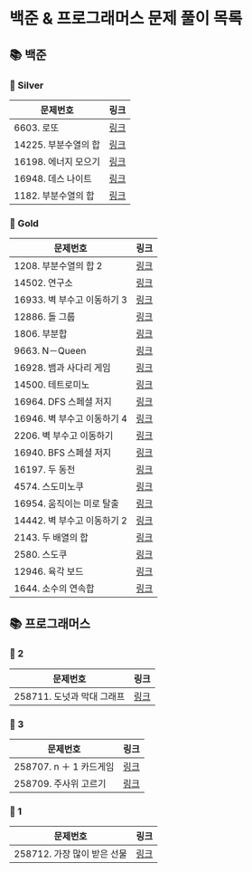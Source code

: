 # 
# 백준 & 프로그래머스 문제 풀이 목록
## 📚 백준
### 🚀 Silver
| 문제번호 | 링크 |
| ----- | ----- |
|6603. 로또|[링크](%EB%B0%B1%EC%A4%80%2FSilver%2F6603.%E2%80%85%EB%A1%9C%EB%98%90%2FREADME.md)|
|14225. 부분수열의 합|[링크](%EB%B0%B1%EC%A4%80%2FSilver%2F14225.%E2%80%85%EB%B6%80%EB%B6%84%EC%88%98%EC%97%B4%EC%9D%98%E2%80%85%ED%95%A9%2FREADME.md)|
|16198. 에너지 모으기|[링크](%EB%B0%B1%EC%A4%80%2FSilver%2F16198.%E2%80%85%EC%97%90%EB%84%88%EC%A7%80%E2%80%85%EB%AA%A8%EC%9C%BC%EA%B8%B0%2FREADME.md)|
|16948. 데스 나이트|[링크](%EB%B0%B1%EC%A4%80%2FSilver%2F16948.%E2%80%85%EB%8D%B0%EC%8A%A4%E2%80%85%EB%82%98%EC%9D%B4%ED%8A%B8%2FREADME.md)|
|1182. 부분수열의 합|[링크](%EB%B0%B1%EC%A4%80%2FSilver%2F1182.%E2%80%85%EB%B6%80%EB%B6%84%EC%88%98%EC%97%B4%EC%9D%98%E2%80%85%ED%95%A9%2FREADME.md)|
### 🚀 Gold
| 문제번호 | 링크 |
| ----- | ----- |
|1208. 부분수열의 합 2|[링크](%EB%B0%B1%EC%A4%80%2FGold%2F1208.%E2%80%85%EB%B6%80%EB%B6%84%EC%88%98%EC%97%B4%EC%9D%98%E2%80%85%ED%95%A9%E2%80%852%2FREADME.md)|
|14502. 연구소|[링크](%EB%B0%B1%EC%A4%80%2FGold%2F14502.%E2%80%85%EC%97%B0%EA%B5%AC%EC%86%8C%2FREADME.md)|
|16933. 벽 부수고 이동하기 3|[링크](%EB%B0%B1%EC%A4%80%2FGold%2F16933.%E2%80%85%EB%B2%BD%E2%80%85%EB%B6%80%EC%88%98%EA%B3%A0%E2%80%85%EC%9D%B4%EB%8F%99%ED%95%98%EA%B8%B0%E2%80%853%2FREADME.md)|
|12886. 돌 그룹|[링크](%EB%B0%B1%EC%A4%80%2FGold%2F12886.%E2%80%85%EB%8F%8C%E2%80%85%EA%B7%B8%EB%A3%B9%2F%EB%8F%8C%E2%80%85%EA%B7%B8%EB%A3%B9.java)|
|1806. 부분합|[링크](%EB%B0%B1%EC%A4%80%2FGold%2F1806.%E2%80%85%EB%B6%80%EB%B6%84%ED%95%A9%2FREADME.md)|
|9663. N－Queen|[링크](%EB%B0%B1%EC%A4%80%2FGold%2F9663.%E2%80%85N%EF%BC%8DQueen%2FREADME.md)|
|16928. 뱀과 사다리 게임|[링크](%EB%B0%B1%EC%A4%80%2FGold%2F16928.%E2%80%85%EB%B1%80%EA%B3%BC%E2%80%85%EC%82%AC%EB%8B%A4%EB%A6%AC%E2%80%85%EA%B2%8C%EC%9E%84%2FREADME.md)|
|14500. 테트로미노|[링크](%EB%B0%B1%EC%A4%80%2FGold%2F14500.%E2%80%85%ED%85%8C%ED%8A%B8%EB%A1%9C%EB%AF%B8%EB%85%B8%2F%ED%85%8C%ED%8A%B8%EB%A1%9C%EB%AF%B8%EB%85%B8.java)|
|16964. DFS 스페셜 저지|[링크](%EB%B0%B1%EC%A4%80%2FGold%2F16964.%E2%80%85DFS%E2%80%85%EC%8A%A4%ED%8E%98%EC%85%9C%E2%80%85%EC%A0%80%EC%A7%80%2FREADME.md)|
|16946. 벽 부수고 이동하기 4|[링크](%EB%B0%B1%EC%A4%80%2FGold%2F16946.%E2%80%85%EB%B2%BD%E2%80%85%EB%B6%80%EC%88%98%EA%B3%A0%E2%80%85%EC%9D%B4%EB%8F%99%ED%95%98%EA%B8%B0%E2%80%854%2FREADME.md)|
|2206. 벽 부수고 이동하기|[링크](%EB%B0%B1%EC%A4%80%2FGold%2F2206.%E2%80%85%EB%B2%BD%E2%80%85%EB%B6%80%EC%88%98%EA%B3%A0%E2%80%85%EC%9D%B4%EB%8F%99%ED%95%98%EA%B8%B0%2FREADME.md)|
|16940. BFS 스페셜 저지|[링크](%EB%B0%B1%EC%A4%80%2FGold%2F16940.%E2%80%85BFS%E2%80%85%EC%8A%A4%ED%8E%98%EC%85%9C%E2%80%85%EC%A0%80%EC%A7%80%2FREADME.md)|
|16197. 두 동전|[링크](%EB%B0%B1%EC%A4%80%2FGold%2F16197.%E2%80%85%EB%91%90%E2%80%85%EB%8F%99%EC%A0%84%2FREADME.md)|
|4574. 스도미노쿠|[링크](%EB%B0%B1%EC%A4%80%2FGold%2F4574.%E2%80%85%EC%8A%A4%EB%8F%84%EB%AF%B8%EB%85%B8%EC%BF%A0%2FREADME.md)|
|16954. 움직이는 미로 탈출|[링크](%EB%B0%B1%EC%A4%80%2FGold%2F16954.%E2%80%85%EC%9B%80%EC%A7%81%EC%9D%B4%EB%8A%94%E2%80%85%EB%AF%B8%EB%A1%9C%E2%80%85%ED%83%88%EC%B6%9C%2F%EC%9B%80%EC%A7%81%EC%9D%B4%EB%8A%94%E2%80%85%EB%AF%B8%EB%A1%9C%E2%80%85%ED%83%88%EC%B6%9C.java)|
|14442. 벽 부수고 이동하기 2|[링크](%EB%B0%B1%EC%A4%80%2FGold%2F14442.%E2%80%85%EB%B2%BD%E2%80%85%EB%B6%80%EC%88%98%EA%B3%A0%E2%80%85%EC%9D%B4%EB%8F%99%ED%95%98%EA%B8%B0%E2%80%852%2FREADME.md)|
|2143. 두 배열의 합|[링크](%EB%B0%B1%EC%A4%80%2FGold%2F2143.%E2%80%85%EB%91%90%E2%80%85%EB%B0%B0%EC%97%B4%EC%9D%98%E2%80%85%ED%95%A9%2FREADME.md)|
|2580. 스도쿠|[링크](%EB%B0%B1%EC%A4%80%2FGold%2F2580.%E2%80%85%EC%8A%A4%EB%8F%84%EC%BF%A0%2FREADME.md)|
|12946. 육각 보드|[링크](%EB%B0%B1%EC%A4%80%2FGold%2F12946.%E2%80%85%EC%9C%A1%EA%B0%81%E2%80%85%EB%B3%B4%EB%93%9C%2FREADME.md)|
|1644. 소수의 연속합|[링크](%EB%B0%B1%EC%A4%80%2FGold%2F1644.%E2%80%85%EC%86%8C%EC%88%98%EC%9D%98%E2%80%85%EC%97%B0%EC%86%8D%ED%95%A9%2FREADME.md)|
## 📚 프로그래머스
### 🚀 2
| 문제번호 | 링크 |
| ----- | ----- |
|258711. 도넛과 막대 그래프|[링크](%ED%94%84%EB%A1%9C%EA%B7%B8%EB%9E%98%EB%A8%B8%EC%8A%A4%2F2%2F258711.%E2%80%85%EB%8F%84%EB%84%9B%EA%B3%BC%E2%80%85%EB%A7%89%EB%8C%80%E2%80%85%EA%B7%B8%EB%9E%98%ED%94%84%2FREADME.md)|
### 🚀 3
| 문제번호 | 링크 |
| ----- | ----- |
|258707. n ＋ 1 카드게임|[링크](%ED%94%84%EB%A1%9C%EA%B7%B8%EB%9E%98%EB%A8%B8%EC%8A%A4%2F3%2F258707.%E2%80%85n%E2%80%85%EF%BC%8B%E2%80%851%E2%80%85%EC%B9%B4%EB%93%9C%EA%B2%8C%EC%9E%84%2FREADME.md)|
|258709. 주사위 고르기|[링크](%ED%94%84%EB%A1%9C%EA%B7%B8%EB%9E%98%EB%A8%B8%EC%8A%A4%2F3%2F258709.%E2%80%85%EC%A3%BC%EC%82%AC%EC%9C%84%E2%80%85%EA%B3%A0%EB%A5%B4%EA%B8%B0%2FREADME.md)|
### 🚀 1
| 문제번호 | 링크 |
| ----- | ----- |
|258712. 가장 많이 받은 선물|[링크](%ED%94%84%EB%A1%9C%EA%B7%B8%EB%9E%98%EB%A8%B8%EC%8A%A4%2F1%2F258712.%E2%80%85%EA%B0%80%EC%9E%A5%E2%80%85%EB%A7%8E%EC%9D%B4%E2%80%85%EB%B0%9B%EC%9D%80%E2%80%85%EC%84%A0%EB%AC%BC%2FREADME.md)|
